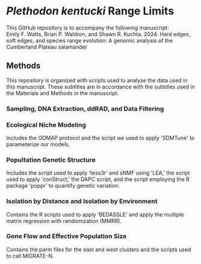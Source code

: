 # _Plethodon kentucki_ Range Limits <br />
This GitHub repository is to accompany the following manuscript: <br /> 
Emily F. Watts, Brian P. Waldron, and Shawn R. Kuchta. 2024. Hard edges, soft edges, and species range evolution: A genomic analysis of the Cumberland Plateau salamander <br />

## Methods <br />
This repository is organized with scripts used to analyse the data used in this manuscript. These subtitles are in accordance with the subtitles used in the Materials and Methods in the manuscript. <br />
### Sampling, DNA Extraction, ddRAD, and Data Filtering

### Ecological Niche Modeling <br />
Includes the ODMAP protocol and the script we used to apply 'SDMTune' to parameterize our models. <br />

### Popultation Genetic Structure <br />
Includes the script used to apply 'tess3r' and sNMF using 'LEA,' the script used to apply 'conStruct,' the DAPC script, and the script employing the R package 'poppr' to quantify genetic variation.

### Isolation by Distance and Isolation by Environment <br />
Contains the R scripts used to apply 'BEDASSLE' and apply the multiple matrix regression with randomization (MMRR).

### Gene Flow and Effective Population Size <br />
Contains the parm files for the east and west clusters and the scripts used to call MIGRATE-N.

